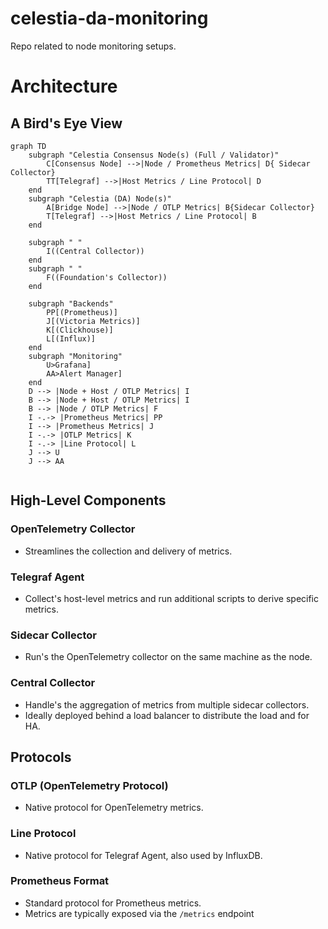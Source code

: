 # celestia-da-monitoring
Repo related to node monitoring setups.
# Architecture

## A Bird's Eye View

```mermaid
graph TD
    subgraph "Celestia Consensus Node(s) (Full / Validator)"
        C[Consensus Node] -->|Node / Prometheus Metrics| D{ Sidecar Collector}
        TT[Telegraf] -->|Host Metrics / Line Protocol| D
    end
    subgraph "Celestia (DA) Node(s)"
        A[Bridge Node] -->|Node / OTLP Metrics| B{Sidecar Collector}
        T[Telegraf] -->|Host Metrics / Line Protocol| B
    end
    
    subgraph " "
        I((Central Collector))
    end
    subgraph " "
        F((Foundation's Collector))
    end
    
    subgraph "Backends"
        PP[(Prometheus)]
        J[(Victoria Metrics)]
        K[(Clickhouse)]
        L[(Influx)]
    end
    subgraph "Monitoring"
        U>Grafana]
        AA>Alert Manager]
    end
    D --> |Node + Host / OTLP Metrics| I
    B --> |Node + Host / OTLP Metrics| I
    B --> |Node / OTLP Metrics| F
    I -.-> |Prometheus Metrics| PP
    I --> |Prometheus Metrics| J
    I -.-> |OTLP Metrics| K
    I -.-> |Line Protocol| L
    J --> U
    J --> AA
    
```
## High-Level Components

### OpenTelemetry Collector
- Streamlines the collection and delivery of metrics.

### Telegraf Agent
- Collect's host-level metrics and run additional scripts to derive specific metrics.

### Sidecar Collector
- Run's the OpenTelemetry collector on the same machine as the node.

### Central Collector
- Handle's the aggregation of metrics from multiple sidecar collectors.
- Ideally deployed behind a load balancer to distribute the load and for HA.

## Protocols

### OTLP (OpenTelemetry Protocol)
- Native protocol for OpenTelemetry metrics.

### Line Protocol
- Native protocol for Telegraf Agent, also used by InfluxDB.

### Prometheus Format
- Standard protocol for Prometheus metrics.
- Metrics are typically exposed via the `/metrics` endpoint
